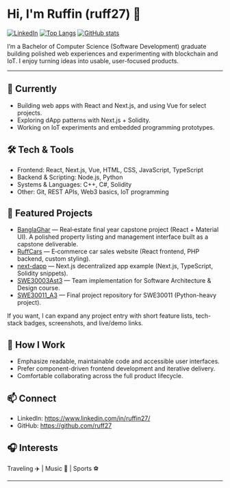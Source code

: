 # Hi, I'm Ruffin (ruff27) 👋

[![LinkedIn](https://img.shields.io/badge/LinkedIn-ruffin27-0A66C2?logo=linkedin&logoColor=white)](https://www.linkedin.com/in/ruffin27/)
[![Top Langs](https://github-readme-stats.vercel.app/api/top-langs/?username=ruff27&layout=compact&theme=tokyonight)](https://github.com/ruff27)
[![GitHub stats](https://github-readme-stats.vercel.app/api?username=ruff27&show_icons=true&theme=tokyonight)](https://github.com/ruff27)

I’m a Bachelor of Computer Science (Software Development) graduate building polished web experiences and experimenting with blockchain and IoT. I enjoy turning ideas into usable, user-focused products.

---

## 🔭 Currently
- Building web apps with React and Next.js, and using Vue for select projects.
- Exploring dApp patterns with Next.js + Solidity.
- Working on IoT experiments and embedded programming prototypes.

## 🛠️ Tech & Tools
- Frontend: React, Next.js, Vue, HTML, CSS, JavaScript, TypeScript
- Backend & Scripting: Node.js, Python
- Systems & Languages: C++, C#, Solidity
- Other: Git, REST APIs, Web3 basics, IoT programming

## 🚀 Featured Projects
- [BanglaGhar](https://github.com/ruff27/BanglaGhar) — Real‑estate final year capstone project (React + Material UI). A polished property listing and management interface built as a capstone deliverable.  
- [RuffCars](https://github.com/ruff27/RuffCars) — E‑commerce car sales website (React frontend, PHP backend, custom styling).  
- [next-dapp](https://github.com/ruff27/next-dapp) — Next.js decentralized app example (Next.js, TypeScript, Solidity snippets).  
- [SWE30003Ast3](https://github.com/ruff27/SWE30003Ast3) — Team implementation for Software Architecture & Design course.  
- [SWE30011_A3](https://github.com/ruff27/SWE30011_A3) — Final project repository for SWE30011 (Python-heavy project).

If you want, I can expand any project entry with short feature lists, tech-stack badges, screenshots, and live/demo links.

## 🎯 How I Work
- Emphasize readable, maintainable code and accessible user interfaces.
- Prefer component-driven frontend development and iterative delivery.
- Comfortable collaborating across the full product lifecycle.

## 📫 Connect
- LinkedIn: https://www.linkedin.com/in/ruffin27/  
- GitHub: https://github.com/ruff27

## 🎧 Interests
Traveling ✈️ | Music 🎵 | Sports ⚽

---

